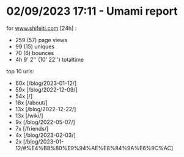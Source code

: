 # 02/09/2023 17:11 - Umami report
for www.shifeiti.com [24h] :

 - 259 (57) page views
 - 99 (15) uniques
 - 70 (6) bounces
 - 4h 9' 2'' (10' 22'') totaltime


top 10 urls:
 - 60x [/blog/2023-01-12/]
 - 59x [/blog/2022-12-09/]
 - 54x [/]
 - 18x [/about/]
 - 13x [/blog/2022-12-22/]
 - 13x [/wiki/]
 - 9x [/blog/2022-05-07/]
 - 7x [/friends/]
 - 4x [/blog/2023-02-03/]
 - 2x [/blog/2023-01-12/#%E4%B8%80%E9%94%AE%E8%84%9A%E6%9C%AC]


